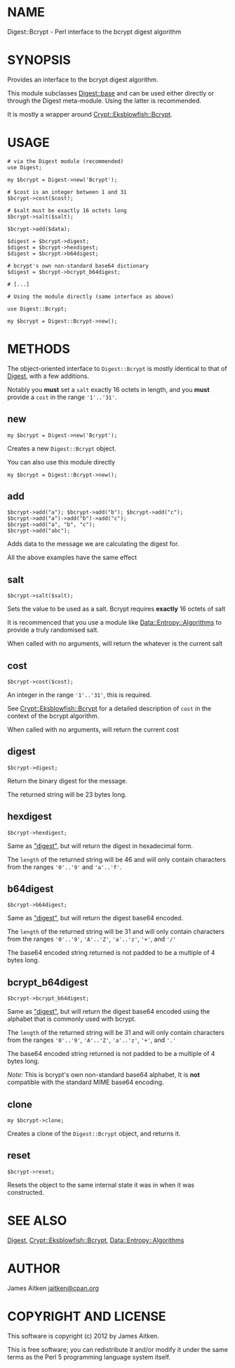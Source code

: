 # NAME

Digest::Bcrypt - Perl interface to the bcrypt digest algorithm

# SYNOPSIS

Provides an interface to the bcrypt digest algorithm.

This module subclasses [Digest::base](https://metacpan.org/module/Digest::base) and can be used either directly
or through the Digest meta-module. Using the latter is recommended.

It is mostly a wrapper around [Crypt::Eksblowfish::Bcrypt](https://metacpan.org/module/Crypt::Eksblowfish::Bcrypt).

# USAGE

    # via the Digest module (recommended)
    use Digest;

    my $bcrypt = Digest->new('Bcrypt');

    # $cost is an integer between 1 and 31
    $bcrypt->cost($cost);

    # $salt must be exactly 16 octets long
    $bcrypt->salt($salt);

    $bcrypt->add($data);

    $digest = $bcrypt->digest;
    $digest = $bcrypt->hexdigest;
    $digest = $bcrypt->b64digest;

    # bcrypt's own non-standard base64 dictionary
    $digest = $bcrypt->bcrypt_b64digest;

    # [...]

    # Using the module directly (same interface as above)

    use Digest::Bcrypt;

    my $bcrypt = Digest::Bcrypt->new();

# METHODS

The object-oriented interface to `Digest::Bcrypt` is mostly
identical to that of [Digest](https://metacpan.org/module/Digest), with a few additions.

Notably you __must__ set a `salt` exactly 16 octets in length,
and you __must__ provide a `cost` in the range `'1'..'31'`.

## new

    my $bcrypt = Digest->new('Bcrypt');

Creates a new `Digest::Bcrypt` object.

You can also use this module directly

    my $bcrypt = Digest::Bcrypt->new();

## add

    $bcrypt->add("a"); $bcrypt->add("b"); $bcrypt->add("c");
    $bcrypt->add("a")->add("b")->add("c");
    $bcrypt->add("a", "b", "c");
    $bcrypt->add("abc");

Adds data to the message we are calculating the digest for.

All the above examples have the same effect

## salt

    $bcrypt->salt($salt);

Sets the value to be used as a salt. Bcrypt requires __exactly__ 16 octets of salt

It is recommenced that you use a module like [Data::Entropy::Algorithms](https://metacpan.org/module/Data::Entropy::Algorithms) to
provide a truly randomised salt.

When called with no arguments, will return the whatever is the current salt

## cost

    $bcrypt->cost($cost);

An integer in the range `'1'..'31'`, this is required.

See [Crypt::Eksblowfish::Bcrypt](https://metacpan.org/module/Crypt::Eksblowfish::Bcrypt) for a detailed description of `cost`
in the context of the bcrypt algorithm.

When called with no arguments, will return the current cost

## digest

    $bcrypt->digest;

Return the binary digest for the message.

The returned string will be 23 bytes long.

## hexdigest

    $bcrypt->hexdigest;

Same as ["digest"](#digest), but will return the digest in hexadecimal form.

The `length` of the returned string will be 46 and will only contain
characters from the ranges `'0'..'9'` and `'a'..'f'`.

## b64digest

    $bcrypt->b64digest;

Same as ["digest"](#digest), but will return the digest base64 encoded.

The `length` of the returned string will be 31 and will only contain characters 
from the ranges `'0'..'9'`, `'A'..'Z'`, `'a'..'z'`, `'+'`, and `'/'`

The base64 encoded string returned is not padded to be a multiple of 4 bytes long.

## bcrypt_b64digest

    $bcrypt->bcrypt_b64digest;

Same as ["digest"](#digest), but will return the digest base64 encoded using the alphabet 
that is commonly used with bcrypt.

The `length` of the returned string will be 31 and will only contain characters 
from the ranges `'0'..'9'`, `'A'..'Z'`, `'a'..'z'`, `'+'`, and `'.'`

The base64 encoded string returned is not padded to be a multiple of 4 bytes long.

_Note:_ This is bcrypt's own non-standard base64 alphabet, It is __not__
compatible with the standard MIME base64 encoding.

## clone

    my $bcrypt->clone;

Creates a clone of the `Digest::Bcrypt` object, and returns it.

## reset

    $bcrypt->reset;

Resets the object to the same internal state it was in when it was constructed.

# SEE ALSO

[Digest](https://metacpan.org/module/Digest), [Crypt::Eksblowfish::Bcrypt](https://metacpan.org/module/Crypt::Eksblowfish::Bcrypt), [Data::Entropy::Algorithms](https://metacpan.org/module/Data::Entropy::Algorithms)



# AUTHOR

James Aitken <jaitken@cpan.org>



# COPYRIGHT AND LICENSE

This software is copyright (c) 2012 by James Aitken.

This is free software; you can redistribute it and/or modify it under
the same terms as the Perl 5 programming language system itself.

